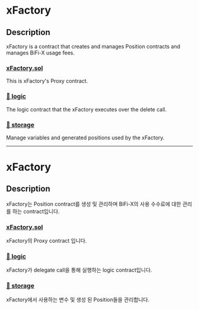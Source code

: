 # xFactory
## Description
xFactory is a contract that creates and manages Position contracts and manages BiFi-X usage fees.

### [xFactory.sol](https://github.com/bifrost-platform/BiFi-X/blob/main/contracts/xFactory/XFactory.sol)
This is xFactory's Proxy contract.

### [📁 logic](https://github.com/bifrost-platform/BiFi-X/tree/main/contracts/xFactory/logic)
The logic contract that the xFactory executes over the delete call.

### [📁 storage](https://github.com/bifrost-platform/BiFi-X/tree/main/contracts/xFactory/storage)
Manage variables and generated positions used by the xFactory.

---

# xFactory
## Description
xFactory는 Position contract를 생성 및 관리하며 BiFi-X의 사용 수수료에 대한 관리를 하는 contract입니다.

### [xFactory.sol](https://github.com/bifrost-platform/BiFi-X/blob/main/contracts/xFactory/XFactory.sol)
xFactory의 Proxy contract 입니다.

### [📁 logic](https://github.com/bifrost-platform/BiFi-X/tree/main/contracts/xFactory/logic)
xFactory가 delegate call을 통해 실행하는 logic contract입니다.

### [📁 storage](https://github.com/bifrost-platform/BiFi-X/tree/main/contracts/xFactory/storage)
xFactory에서 사용하는 변수 및 생성 된 Position들을 관리합니다.

